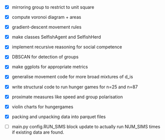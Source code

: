 - [x] mirroring group to restrict to unit square
- [x] compute voronoi diagram + areas
- [x] gradient-descent movement rules
- [x] make classes SelfishAgent and SelfishHerd
- [x] implement recursive reasoning for social competence
- [x] DBSCAN for detection of groups
- [x] make ggplots for appropriate metrics
- [x] generalise movement code for more broad mixtures of d_is
- [x] write structural code to run hunger games for n=25 and n=87
- [x] proximate measures like speed and group polarisation
- [x] violin charts for hungergames
- [x] packing and unpacking data into parquet files
- [ ] main.py config.RUN_SIMS block update to actually run NUM_SIMS times if
        existing data are found.

